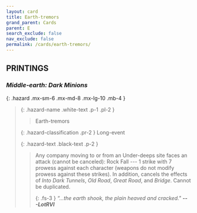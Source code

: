 ```yaml
---
layout: card
title: Earth-tremors
grand_parent: Cards
parent: E
search_exclude: false
nav_exclude: false
permalink: /cards/earth-tremors/
---
```


## PRINTINGS


### _Middle-earth: Dark Minions_

{: .hazard .mx-sm-6 .mx-md-8 .mx-lg-10 .mb-4 }
> {: .hazard-name .white-text .p-1 .pl-2 }
> > <div class="hazard-mp"></div>
> > <div class="card-name">Earth-tremors</div>
>
> {: .hazard-classification .pr-2 }
> Long-event
>
> {: .hazard-text .black-text .p-2 }
> > Any company moving to or from an Under-deeps site faces an attack (cannot be canceled): Rock Fall --- 1 strike with 7 prowess against each character (weapons do not modify prowess against these strikes). In addition, cancels the effects of _Into Dark Tunnels_, _Old Road_, _Great Road_, and _Bridge_. Cannot be duplicated. 
> > 
> > {: .fs-3 } 
> > _“...the earth shook, the plain heaved and cracked."_ ***---&#65279;LotRVI*** 
>
